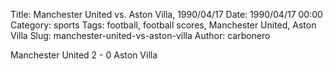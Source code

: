Title: Manchester United vs. Aston Villa, 1990/04/17
Date: 1990/04/17 00:00
Category: sports
Tags: football, football scores, Manchester United, Aston Villa
Slug: manchester-united-vs-aston-villa
Author: carbonero


Manchester United 2 - 0 Aston Villa
